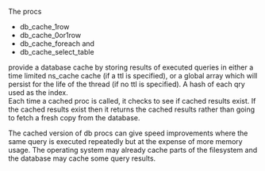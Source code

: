 The procs 
<ul>
  <li><proc>db_cache_1row</proc>
  <li><proc>db_cache_0or1row</proc>
  <li><proc>db_cache_foreach</proc> and
  <li><proc>db_cache_select_table</proc>
</ul>
provide a database cache by storing results of executed queries in either a time limited ns_cache cache (if a ttl is specified), or a global array which will persist for the life of the thread (if no ttl is specified). A hash of each qry used as the index.<br>
Each time a cached proc is called, it checks to see if cached results exist. If the cached results exist then it returns the cached results rather than going to fetch a fresh copy from the database.

The cached version of db procs can give speed improvements where the same query is executed repeatedly but at the expense of more memory usage. The operating system may already cache parts of the filesystem and the database may cache some query results.      
